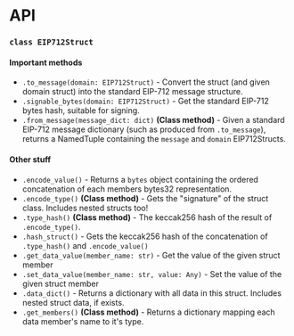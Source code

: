 # API

### `class EIP712Struct`
#### Important methods
- `.to_message(domain: EIP712Struct)` - Convert the struct (and given domain struct) into the standard EIP-712 message structure.
- `.signable_bytes(domain: EIP712Struct)` - Get the standard EIP-712 bytes hash, suitable for signing.
- `.from_message(message_dict: dict)` **(Class method)** - Given a standard EIP-712 message dictionary (such as produced from `.to_message`), returns a NamedTuple containing the `message` and `domain` EIP712Structs.

#### Other stuff
- `.encode_value()` - Returns a `bytes` object containing the ordered concatenation of each members bytes32 representation.
- `.encode_type()` **(Class method)** - Gets the "signature" of the struct class. Includes nested structs too!
- `.type_hash()` **(Class method)** - The keccak256 hash of the result of `.encode_type()`.
- `.hash_struct()` - Gets the keccak256 hash of the concatenation of `.type_hash()` and `.encode_value()`
- `.get_data_value(member_name: str)` - Get the value of the given struct member
- `.set_data_value(member_name: str, value: Any)` - Set the value of the given struct member
- `.data_dict()` - Returns a dictionary with all data in this struct. Includes nested struct data, if exists.
- `.get_members()` **(Class method)** - Returns a dictionary mapping each data member's name to it's type.